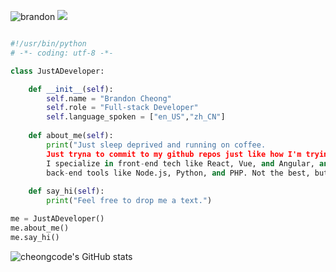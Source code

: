 ![brandon](https://capsule-render.vercel.app/api?type=venom&height=200&text=Welcome%20to%20cheongcode%20.&fontSize=70&color=0:8871e5,100:b678c4&stroke=b678c4)
![](https://komarev.com/ghpvc/?username=cheongcode&label=Just+Looking)
```python

#!/usr/bin/python
# -*- coding: utf-8 -*-

class JustADeveloper:

    def __init__(self):
        self.name = "Brandon Cheong"
        self.role = "Full-stack Developer"
        self.language_spoken = ["en_US","zh_CN"]
  
    def about_me(self):
        print("Just sleep deprived and running on coffee. 
        Just tryna to commit to my github repos just like how I'm trying to commit to a relationship.
        I specialize in front-end tech like React, Vue, and Angular, and 
        back-end tools like Node.js, Python, and PHP. Not the best, but trying to be better.")
        
    def say_hi(self):
        print("Feel free to drop me a text.")

me = JustADeveloper()
me.about_me()
me.say_hi()
```
![cheongcode's GitHub stats](https://github-readme-stats.vercel.app/api?username=cheongcode&show_icons=true&theme=tokyonight)

